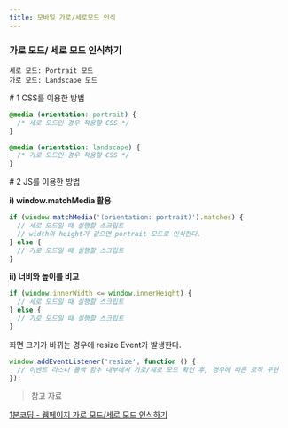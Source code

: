 ```yaml
---
title: 모바일 가로/세로모드 인식
---
```


### 가로 모드/ 세로 모드 인식하기

```
세로 모드: Portrait 모드
가로 모드: Landscape 모드
```

\# 1 CSS를 이용한 방법

```css
@media (orientation: portrait) {
  /* 세로 모드인 경우 적용할 CSS */
}

@media (orientation: landscape) {
  /* 가로 모드인 경우 적용할 CSS */
}
```

\# 2 JS를 이용한 방법

**i) window.matchMedia 활용**

```js
if (window.matchMedia('(orientation: portrait)').matches) {
  // 세로 모드일 때 실행할 스크립트
  // width와 height가 같으면 portrait 모드로 인식한다.
} else {
  // 가로 모드일 때 실행할 스크립트
}
```

**ii) 너비와 높이를 비교**

```js
if (window.innerWidth <= window.innerHeight) {
  // 세로 모드일 때 실행할 스크립트
} else {
  // 가로 모드일 때 실행할 스크립트
}
```

화면 크기가 바뀌는 경우에 resize Event가 발생한다.

```js
window.addEventListener('resize', function () {
  // 이벤트 리스너 콜백 함수 내부에서 가로/세로 모드 확인 후, 경우에 따른 로직 구현
});
```

> 참고 자료

[1분코딩 - 웹페이지 가로 모드/세로 모드 인식하기](https://studiomeal.com/archives/1068)
